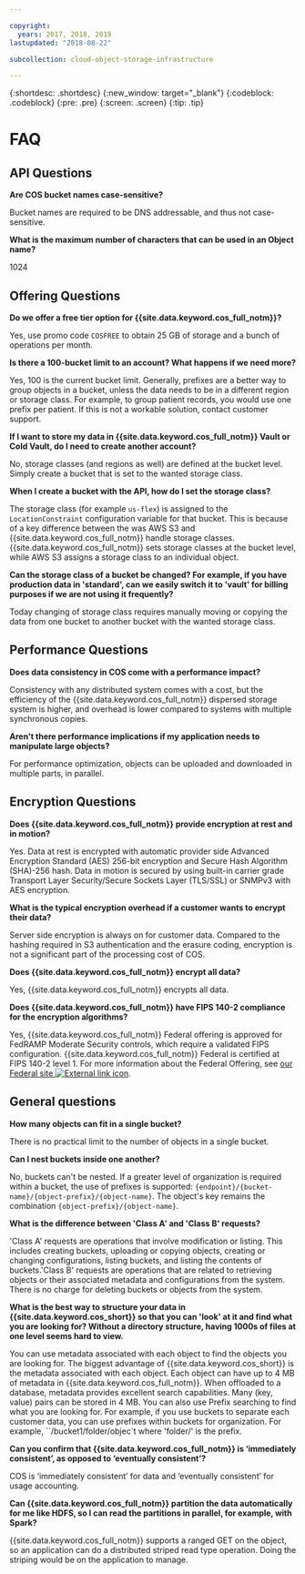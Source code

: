 ```yaml
---

copyright:
  years: 2017, 2018, 2019
lastupdated: "2018-08-22"

subcollection: cloud-object-storage-infrastructure

---
```

{:shortdesc: .shortdesc}
{:new_window: target="_blank"}
{:codeblock: .codeblock}
{:pre: .pre}
{:screen: .screen}
{:tip: .tip}


# FAQ

## API Questions

**Are COS bucket names case-sensitive?**

Bucket names are required to be DNS addressable, and thus not case-sensitive.

**What is the maximum number of characters that can be used in an Object name?**

1024

## Offering Questions

**Do we offer a free tier option for {{site.data.keyword.cos_full_notm}}?**

Yes, use promo code `COSFREE` to obtain 25 GB of storage and a bunch of operations per month.

**Is there a 100-bucket limit to an account?  What happens if we need more?**

Yes, 100 is the current bucket limit. Generally, prefixes are a better way to group objects in a bucket, unless the data needs to be in a different region or storage class.  For example, to group patient records, you would use one prefix per patient. If this is not a workable solution, contact customer support.

**If I want to store my data in {{site.data.keyword.cos_full_notm}} Vault or Cold Vault, do I need to create another account?**

No, storage classes (and regions as well) are defined at the bucket level. Simply create a bucket that is set to the wanted storage class.

**When I create a bucket with the API, how do I set the storage class?**

The storage class (for example `us-flex`) is assigned to the `LocationConstraint` configuration variable for that bucket. This is because of a key difference between the was AWS S3 and {{site.data.keyword.cos_full_notm}} handle storage classes.  {{site.data.keyword.cos_full_notm}} sets storage classes at the bucket level, while AWS S3 assigns a storage class to an individual object.

**Can the storage class of a bucket be changed?  For example, if you have production data in 'standard', can we easily switch it to 'vault' for billing purposes if we are not using it frequently?**

Today changing of storage class requires manually moving or copying the data from one bucket to another bucket with the wanted storage class.


## Performance Questions

**Does data consistency in COS come with a performance impact?**

Consistency with any distributed system comes with a cost, but the efficiency of the {{site.data.keyword.cos_full_notm}} dispersed storage system is higher, and overhead is lower compared to systems with multiple synchronous copies.

**Aren't there performance implications if my application needs to manipulate large objects?**

For performance optimization, objects can be uploaded and downloaded in multiple parts, in parallel.


## Encryption Questions

**Does {{site.data.keyword.cos_full_notm}} provide encryption at rest and in motion?**

Yes.  Data at rest is encrypted with automatic provider side Advanced Encryption Standard (AES) 256-bit encryption and Secure Hash Algorithm (SHA)-256 hash. Data in motion is secured by using built-in carrier grade Transport Layer Security/Secure Sockets Layer (TLS/SSL) or SNMPv3 with AES encryption.

**What is the typical encryption overhead if a customer wants to encrypt their data?**

Server side encryption is always on for customer data. Compared to the hashing required in S3 authentication and the erasure coding, encryption is not a significant part of the processing cost of COS.

**Does {{site.data.keyword.cos_full_notm}} encrypt all data?**

Yes, {{site.data.keyword.cos_full_notm}} encrypts all data.

**Does {{site.data.keyword.cos_full_notm}} have FIPS 140-2 compliance for the encryption algorithms?**

Yes, {{site.data.keyword.cos_full_notm}} Federal offering is approved for FedRAMP Moderate Security controls, which require a validated FIPS configuration. {{site.data.keyword.cos_full_notm}} Federal is certified at FIPS 140-2 level 1. For more information about the Federal Offering, see [our Federal site ![External link icon](../../icons/launch-glyph.svg "External link icon")](https://www.ibm.com/cloud/federal#AlternateAction).

## General questions

**How many objects can fit in a single bucket?**

There is no practical limit to the number of objects in a single bucket.

**Can I nest buckets inside one another?**

No, buckets can't be nested. If a greater level of organization is required within a bucket, the use of prefixes is supported: `{endpoint}/{bucket-name}/{object-prefix}/{object-name}`. The object's key remains the combination `{object-prefix}/{object-name}`.

**What is the difference between 'Class A' and 'Class B' requests?**

'Class A' requests are operations that involve modification or listing. This includes creating buckets, uploading or copying objects, creating or changing configurations, listing buckets, and listing the contents of buckets.'Class B' requests are operations that are related to retrieving objects or their associated metadata and configurations from the system. There is no charge for deleting buckets or objects from the system.

**What is the best way to structure your data in {{site.data.keyword.cos_short}} so that you can 'look' at it and find what you are looking for?  Without a directory structure, having 1000s of files at one level seems hard to view.**

You can use metadata associated with each object to find the objects you are looking for. The biggest advantage of {{site.data.keyword.cos_short}} is the metadata associated with each object. Each object can have up to 4 MB of metadata in {{site.data.keyword.cos_full_notm}}.  When offloaded to a database, metadata provides excellent search capabilities. Many (key, value) pairs can be stored in 4 MB. You can also use Prefix searching to find what you are looking for. For example, if you use buckets to separate each customer data, you can use prefixes within buckets for organization. For example,  ``/bucket1/folder/objec`t where 'folder/' is the prefix.

**Can you confirm that {{site.data.keyword.cos_full_notm}} is ‘immediately consistent’, as opposed to ‘eventually consistent’?**

COS is ‘immediately consistent’ for data and ‘eventually consistent’ for usage accounting.


**Can {{site.data.keyword.cos_full_notm}} partition the data automatically for me like HDFS, so I can read the partitions in parallel, for example,  with Spark?**

{{site.data.keyword.cos_full_notm}} supports a ranged GET on the object, so an application can do a distributed striped read type operation.  Doing the striping would be on the application to manage.
